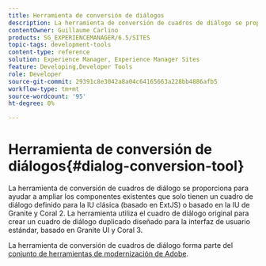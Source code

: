 ```yaml
---
title: Herramienta de conversión de diálogos
description: La herramienta de conversión de cuadros de diálogo se proporciona para ayudarle a ampliar los componentes existentes que solo tienen un cuadro de diálogo definido para la IU clásica
contentOwner: Guillaume Carlino
products: SG_EXPERIENCEMANAGER/6.5/SITES
topic-tags: development-tools
content-type: reference
solution: Experience Manager, Experience Manager Sites
feature: Developing,Developer Tools
role: Developer
source-git-commit: 29391c8e3042a8a04c64165663a228bb4886afb5
workflow-type: tm+mt
source-wordcount: '95'
ht-degree: 0%

---
```


# Herramienta de conversión de diálogos{#dialog-conversion-tool}

La herramienta de conversión de cuadros de diálogo se proporciona para ayudar a ampliar los componentes existentes que solo tienen un cuadro de diálogo definido para la IU clásica (basado en ExtJS) o basado en la IU de Granite y Coral 2. La herramienta utiliza el cuadro de diálogo original para crear un cuadro de diálogo duplicado diseñado para la interfaz de usuario estándar, basado en Granite UI y Coral 3.

La herramienta de conversión de cuadros de diálogo forma parte del [conjunto de herramientas de modernización de Adobe](modernization-tools.md).
